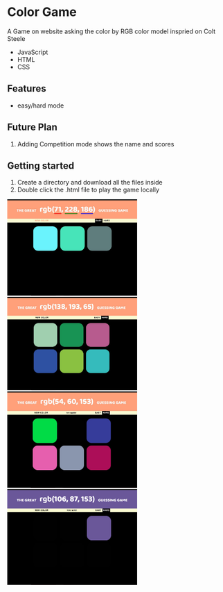 # Color Game
A Game on website asking the color by RGB color model inspried on Colt Steele
* JavaScript
* HTML
* CSS
## Features
* easy/hard mode
## Future Plan
1. Adding Competition mode shows the name and scores
## Getting started
1. Create a directory and download all the files inside
2. Double click the .html file to play the game locally
<img src="/READMEIMG/colorGame_easy.jpg" alt="drawing" width="300"/>
<img src="/READMEIMG/colorGame_hard.jpg" alt="drawing" width="300"/>
<img src="/READMEIMG/colorGame_clicked.jpg" alt="drawing" width="300"/>
<img src="/READMEIMG/colorGame_win.png" alt="drawing" width="300"/>

